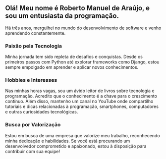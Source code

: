 ## Olá! Meu nome é Roberto Manuel de Araújo, e sou um entusiasta da programação. 

Há três anos, mergulhei no mundo do desenvolvimento de software e venho aprendendo constantemente.

### Paixão pela Tecnologia
Minha jornada tem sido repleta de desafios e conquistas. Desde os primeiros passos com Python até explorar frameworks como Django, estou sempre empolgado em aprender e aplicar novos conhecimentos.

### Hobbies e Interesses
Nas minhas horas vagas, sou um ávido leitor de livros sobre tecnologia e programação. Acredito que o conhecimento é a chave para o crescimento contínuo. Além disso, mantenho um canal no YouTube onde compartilho tutoriais e dicas relacionadas à programação, smartphones, computadores e outras curiosidades tecnológicas.

### Busca por Valorização
Estou em busca de uma empresa que valorize meu trabalho, reconhecendo minha dedicação e habilidades. Se você está procurando um desenvolvedor comprometido e apaixonado, estou à disposição para contribuir com sua equipe!
